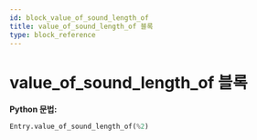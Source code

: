 ```yaml
---
id: block_value_of_sound_length_of
title: value_of_sound_length_of 블록
type: block_reference
---
```


# value_of_sound_length_of 블록

**Python 문법:**
```python
Entry.value_of_sound_length_of(%2)
```


